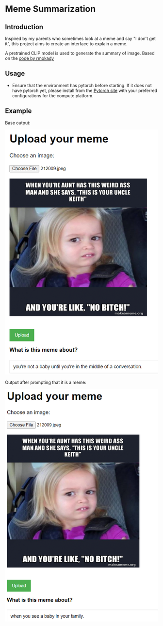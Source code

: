 # Meme Summarization

## Introduction

Inspired by my parents who sometimes look at a meme and say "I don't get it", this project aims to create an interface to explain a meme.

A pretrained CLIP model is used to generate the summary of image. Based on the [code by rmokady](https://github.com/rmokady/CLIP_prefix_caption)

## Usage
* Ensure that the environment has pytorch before starting. If it does not have pytorch yet, please install from the [Pytorch site](https://pytorch.org/get-started/locally/) with your preferred configurations for the compute platform.

## Example
Base output:

![alt text](images/base.png)

Output after prompting that it is a meme:

![alt text](images/prompted.png)